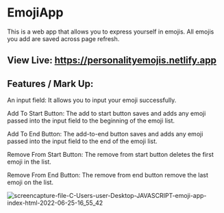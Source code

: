 # EmojiApp

This is a web app that allows you to express yourself in emojis. All emojis you add are saved across page refresh.

## View Live: https://personalityemojis.netlify.app

## Features / Mark Up:

An input field: It allows you to input your emoji successfully.

Add To Start Button: The add to start button saves and adds any emoji passed into the input field to the beginning of the emoji list.

Add To End Button: The add-to-end button saves and adds any emoji passed into the input field to the end of the emoji list.

Remove From Start Button: The remove from start button deletes the first emoji in the list.

Remove From End Button: The remove from end button remove the last emoji on the list.


![screencapture-file-C-Users-user-Desktop-JAVASCRIPT-emoji-app-index-html-2022-06-25-16_55_42](https://user-images.githubusercontent.com/103048589/175802575-302cf671-2cfd-4966-855d-4af1884b98bc.png)

